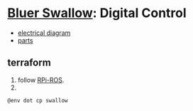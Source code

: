 # [Bluer Swallow](./bluer-swallow.md): Digital Control

- [electrical diagram](../../diagrams/bluer-swallow/automation.svg)
- [parts](./bluer-swallow-digital-parts.md)

## terraform

1. follow [RPi-ROS](https://github.com/kamangir/bluer-ai/blob/main/bluer_ai/docs/install/RPi-ROS.md).
2. 
```bash
@env dot cp swallow
```